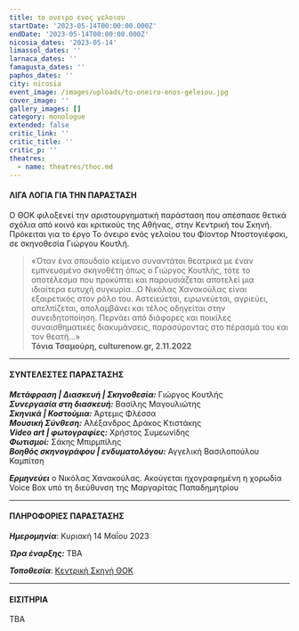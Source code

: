 ```yaml
---
title: το ονειρο ενος γελοιου
startDate: '2023-05-14T00:00:00.000Z'
endDate: '2023-05-14T00:00:00.000Z'
nicosia_dates: '2023-05-14'
limassol_dates: ''
larnaca_dates: ''
famagusta_dates: ''
paphos_dates: ''
city: nicosia
event_image: /images/uploads/to-oneiro-enos-geleiou.jpg
cover_image: ''
gallery_images: []
category: monologue
extended: false
critic_link: ''
critic_title: ''
critic_p: ''
theatres:
  - name: theatres/thoc.md
---
```


#### ΛΙΓΑ ΛΟΓΙΑ ΓΙΑ ΤΗΝ ΠΑΡΑΣΤΑΣΗ

Ο ΘΟΚ φιλοξενεί την αριστουργηματική παράσταση που απέσπασε θετικά σχόλια από κοινό και κριτικούς της Αθήνας, στην Κεντρική του Σκηνή. Πρόκειται για το έργο Το όνειρο ενός γελοίου του Φίοντορ Ντοστογιέφσκι, σε σκηνοθεσία Γιώργου Κουτλή.

> «Όταν ένα σπουδαίο κείμενο συναντάται θεατρικά με έναν εμπνευσμένο σκηνοθέτη όπως ο Γιώργος Κουτλής, τότε το αποτέλεσμα που προκύπτει και παρουσιάζεται αποτελεί μια ιδιαίτερα ευτυχή συγκυρία...Ο Νικόλας Χανακούλας είναι εξαιρετικός στον ρόλο του. Αστειεύεται, ειρωνεύεται, αγριεύει, απελπίζεται, απολαμβάνει και τέλος οδηγείται στην συνειδητοποίηση. Περνάει από διάφορες και ποικίλες συναισθηματικές διακυμάνσεις, παρασύροντας στο πέρασμά του και τον θεατή...»\
> **Τόνια Τσαμούρη, culturenow.gr, 2.11.2022**

***

#### ΣΥΝΤΕΛΕΣΤΕΣ ΠΑΡΑΣΤΑΣΗΣ

***Μετάφραση | Διασκευή | Σκηνοθεσία:*** Γιώργος Κουτλής\
***Συνεργασία στη διασκευή:*** Βασίλης Μαγουλιώτης\
***Σκηνικά | Κοστούμια:*** Άρτεμις Φλέσσα\
***Μουσική Σύνθεση:*** Αλέξανδρος Δράκος Κτιστάκης\
***Video art | φωτογραφίες:*** Χρήστος Συμεωνίδης\
***Φωτισμοί:*** Σάκης Μπιρμπίλης\
***Βοηθός σκηνογράφου | ενδυματολόγου:*** Αγγελική Βασιλοπούλου Καμπίτση

***Ερμηνεύει*** ο Νικόλας Χανακούλας. Ακούγεται ηχογραφημένη η χορωδία Voice Box υπό τη διεύθυνση της Μαργαρίτας Παπαδημητρίου

***

#### ΠΛΗΡΟΦΟΡΙΕΣ ΠΑΡΑΣΤΑΣΗΣ

***Ημερομηνία***: Κυριακή 14 Μαΐου 2023

***Ώρα έναρξης:*** TBA

***Τοποθεσία***: [Κεντρική Σκηνή ΘΟΚ](?#map "")

***

#### ΕΙΣΙΤΗΡΙΑ

ΤΒΑ
